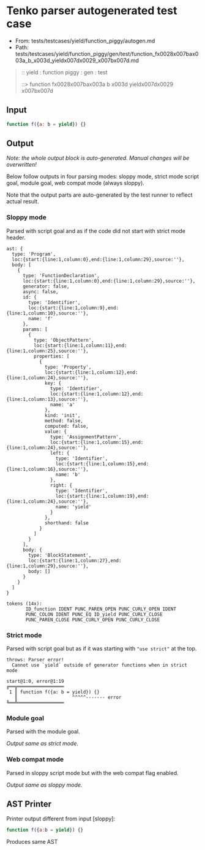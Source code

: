 # Tenko parser autogenerated test case

- From: tests/testcases/yield/function_piggy/autogen.md
- Path: tests/testcases/yield/function_piggy/gen/test/function_fx0028x007bax003a_b_x003d_yieldx007dx0029_x007bx007d.md

> :: yield : function piggy : gen : test
>
> ::> function fx0028x007bax003a b x003d yieldx007dx0029 x007bx007d

## Input


`````js
function f({a: b = yield}) {}
`````

## Output

_Note: the whole output block is auto-generated. Manual changes will be overwritten!_

Below follow outputs in four parsing modes: sloppy mode, strict mode script goal, module goal, web compat mode (always sloppy).

Note that the output parts are auto-generated by the test runner to reflect actual result.

### Sloppy mode

Parsed with script goal and as if the code did not start with strict mode header.

`````
ast: {
  type: 'Program',
  loc:{start:{line:1,column:0},end:{line:1,column:29},source:''},
  body: [
    {
      type: 'FunctionDeclaration',
      loc:{start:{line:1,column:0},end:{line:1,column:29},source:''},
      generator: false,
      async: false,
      id: {
        type: 'Identifier',
        loc:{start:{line:1,column:9},end:{line:1,column:10},source:''},
        name: 'f'
      },
      params: [
        {
          type: 'ObjectPattern',
          loc:{start:{line:1,column:11},end:{line:1,column:25},source:''},
          properties: [
            {
              type: 'Property',
              loc:{start:{line:1,column:12},end:{line:1,column:24},source:''},
              key: {
                type: 'Identifier',
                loc:{start:{line:1,column:12},end:{line:1,column:13},source:''},
                name: 'a'
              },
              kind: 'init',
              method: false,
              computed: false,
              value: {
                type: 'AssignmentPattern',
                loc:{start:{line:1,column:15},end:{line:1,column:24},source:''},
                left: {
                  type: 'Identifier',
                  loc:{start:{line:1,column:15},end:{line:1,column:16},source:''},
                  name: 'b'
                },
                right: {
                  type: 'Identifier',
                  loc:{start:{line:1,column:19},end:{line:1,column:24},source:''},
                  name: 'yield'
                }
              },
              shorthand: false
            }
          ]
        }
      ],
      body: {
        type: 'BlockStatement',
        loc:{start:{line:1,column:27},end:{line:1,column:29},source:''},
        body: []
      }
    }
  ]
}

tokens (14x):
       ID_function IDENT PUNC_PAREN_OPEN PUNC_CURLY_OPEN IDENT
       PUNC_COLON IDENT PUNC_EQ ID_yield PUNC_CURLY_CLOSE
       PUNC_PAREN_CLOSE PUNC_CURLY_OPEN PUNC_CURLY_CLOSE
`````

### Strict mode

Parsed with script goal but as if it was starting with `"use strict"` at the top.

`````
throws: Parser error!
  Cannot use `yield` outside of generator functions when in strict mode

start@1:0, error@1:19
╔══╦═════════════════
 1 ║ function f({a: b = yield}) {}
   ║                    ^^^^^------- error
╚══╩═════════════════

`````


### Module goal

Parsed with the module goal.

_Output same as strict mode._

### Web compat mode

Parsed in sloppy script mode but with the web compat flag enabled.

_Output same as sloppy mode._

## AST Printer

Printer output different from input [sloppy]:

````js
function f({a:b = yield}) {}
````

Produces same AST
